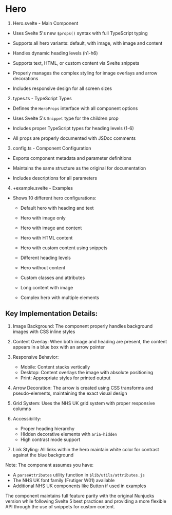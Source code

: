 # Hero

1. Hero.svelte - Main Component

- Uses Svelte 5's new `$props()` syntax with full TypeScript typing

- Supports all hero variants: default, with image, with image and content

- Handles dynamic heading levels (h1-h6)

- Supports text, HTML, or custom content via Svelte snippets

- Properly manages the complex styling for image overlays and arrow decorations

- Includes responsive design for all screen sizes

2. types.ts - TypeScript Types

- Defines the `HeroProps` interface with all component options

- Uses Svelte 5's `Snippet` type for the children prop

- Includes proper TypeScript types for heading levels (1-6)

- All props are properly documented with JSDoc comments

3. config.ts - Component Configuration

- Exports component metadata and parameter definitions

- Maintains the same structure as the original for documentation

- Includes descriptions for all parameters

4. +example.svelte - Examples

- Shows 10 different hero configurations:

  - Default hero with heading and text

  - Hero with image only

  - Hero with image and content

  - Hero with HTML content

  - Hero with custom content using snippets

  - Different heading levels

  - Hero without content

  - Custom classes and attributes

  - Long content with image

  - Complex hero with multiple elements

## Key Implementation Details:

1. Image Background: The component properly handles background images with CSS inline styles

2. Content Overlay: When both image and heading are present, the content appears in a blue box with an arrow pointer

3. Responsive Behavior: 
   - Mobile: Content stacks vertically
   - Desktop: Content overlays the image with absolute positioning
   - Print: Appropriate styles for printed output

4. Arrow Decoration: The arrow is created using CSS transforms and pseudo-elements, maintaining the exact visual design

5. Grid System: Uses the NHS UK grid system with proper responsive columns

6. Accessibility: 
   - Proper heading hierarchy
   - Hidden decorative elements with `aria-hidden`
   - High contrast mode support

7. Link Styling: All links within the hero maintain white color for contrast against the blue background

Note: The component assumes you have:
- A `parseAttributes` utility function in `$lib/utils/attributes.js`
- The NHS UK font family (Frutiger W01) available
- Additional NHS UK components like Button if used in examples

The component maintains full feature parity with the original Nunjucks version while following Svelte 5 best practices and providing a more flexible API through the use of snippets for custom content.